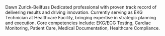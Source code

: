 Dawn Zurick-Beilfuss
Dedicated professional with proven track record of delivering results and driving innovation. Currently serving as EKG Technician at Healthcare Facility, bringing expertise in strategic planning and execution. Core competencies include: EKG/ECG Testing, Cardiac Monitoring, Patient Care, Medical Documentation, Healthcare Compliance.
